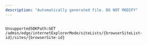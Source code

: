 ```yaml
---
description: "Automatically generated file. DO NOT MODIFY"
---
```


```powershellv2

UnsupportedSDKPath:GET /admin/edge/internetExplorerMode/siteLists/{browserSiteList-id}/sites/{browserSite-id}

```